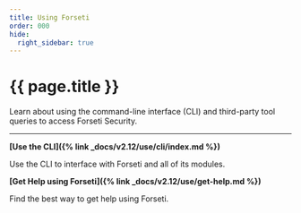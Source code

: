 ```yaml
---
title: Using Forseti
order: 000
hide:
  right_sidebar: true
---
```


# {{ page.title }}

Learn about using the command-line interface (CLI) and third-party tool queries to
access Forseti Security.

---

**[Use the CLI]({% link _docs/v2.12/use/cli/index.md %})**

Use the CLI to interface with Forseti and all of its modules.

**[Get Help using Forseti]({% link _docs/v2.12/use/get-help.md %})**

Find the best way to get help using Forseti.
